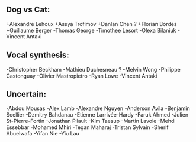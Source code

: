 
## Dog vs Cat:
+Alexandre Lehoux
+Assya Trofimov
+Danlan Chen ?
+Florian Bordes 
+Guillaume Berger 
-Thomas George
-Timothee Lesort
-Olexa Bilaniuk 
-Vincent Antaki 

## Vocal synthesis:
-Christopher Beckham
-Mathieu Duchesneau ?
-Melvin Wong
-Philippe Castonguay
-Olivier Mastropietro
-Ryan Lowe
-Vincent Antaki 

## Uncertain:
-Abdou Mousas
-Alex Lamb
-Alexandre Nguyen
-Anderson Avila 
-Benjamin Scellier
-Dzmitry Bahdanau
-Etienne Larrivée-Hardy
-Faruk Ahmed
-Julien St-Pierre-Fortin
-Jonathan Pilault
-Kim Taesup
-Martin Lavoie
-Mehdi Essebbar 
-Mohamed Mhiri
-Tegan Maharaj
-Tristan Sylvain
-Sherif Abuelwafa
-Yifan Nie
-Yiu Lau
